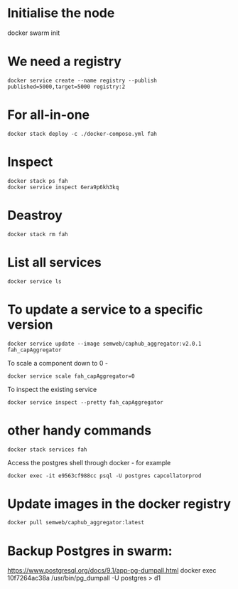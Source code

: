 # Initialise the node
docker swarm init

# We need a registry

    docker service create --name registry --publish published=5000,target=5000 registry:2

# For all-in-one

    docker stack deploy -c ./docker-compose.yml fah

# Inspect

    docker stack ps fah
    docker service inspect 6era9p6kh3kq

# Deastroy

    docker stack rm fah

# List all services

    docker service ls


# To update a service to a specific version

    docker service update --image semweb/caphub_aggregator:v2.0.1 fah_capAggregator

To scale a component down to 0 -

    docker service scale fah_capAggregator=0

To inspect the existing service

    docker service inspect --pretty fah_capAggregator


# other handy commands

    docker stack services fah

Access the postgres shell through docker - for example

    docker exec -it e9563cf988cc psql -U postgres capcollatorprod

# Update images in the docker registry 

    docker pull semweb/caphub_aggregator:latest



# Backup Postgres in swarm:
https://www.postgresql.org/docs/9.1/app-pg-dumpall.html
docker exec 10f7264ac38a /usr/bin/pg_dumpall -U postgres > d1


